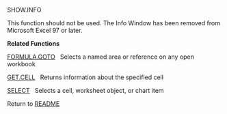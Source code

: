 SHOW.INFO

This function should not be used. The Info Window has been removed from
Microsoft Excel 97 or later.

**Related Functions**

[FORMULA.GOTO](FORMULA.GOTO.md)   Selects a named area or reference on any open workbook

[GET.CELL](GET.CELL.md)   Returns information about the specified cell

[SELECT](SELECT.md)   Selects a cell, worksheet object, or chart item



Return to [README](README.md)

